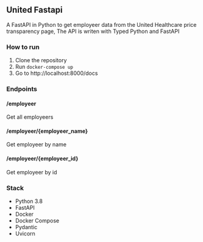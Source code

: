 ## United Fastapi
A FastAPI in Python to get employeer data from the United Healthcare price transparency page,
The API is writen with Typed Python and FastAPI

### How to run
1. Clone the repository
2. Run ```docker-compose up```
3. Go to http://localhost:8000/docs

### Endpoints
#### /employeer
Get all employeers

#### /employeer/{employeer_name}
Get employeer by name

#### /employeer/{employeer_id}
Get employeer by id

### Stack
- Python 3.8
- FastAPI
- Docker
- Docker Compose
- Pydantic
- Uvicorn